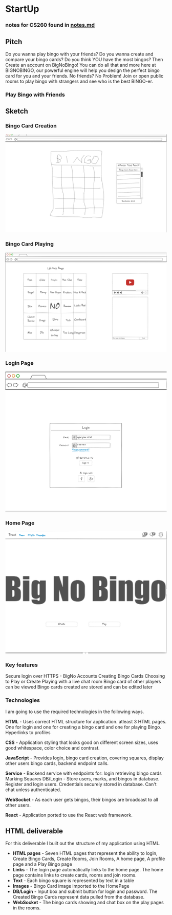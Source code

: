 # StartUp
### notes for CS260 found in [notes.md](https://github.com/alexjames47/StartUp/blob/main/notes.md)
## Pitch
Do you wanna play bingo with your friends? Do you wanna create and compare your bingo cards? Do you think YOU have the most bingos? Then Create an account on BigNoBingo! You can do all that and more here at BIGNOBINGO, our powerful engine will help you design the perfect bingo card for you and your friends. No friends? No Problem! Join or open public rooms to play bingo with strangers and see who is the best BINGO-er. 
### Play Bingo with Friends
## Sketch
### Bingo Card Creation
![Bingo Creation](https://github.com/alexjames47/StartUp/blob/main/ElevatorPitchPictures/CreationPage.png)
### Bingo Card Playing
![Bingo Playing](https://github.com/alexjames47/StartUp/blob/main/ElevatorPitchPictures/PlayingPage.png)
### Login Page
![Login](https://github.com/alexjames47/StartUp/blob/main/ElevatorPitchPictures/BigNoLoginPage.png)
### Home Page
![Home](https://github.com/alexjames47/StartUp/blob/main/ElevatorPitchPictures/BigNoHomePage.png)

### Key features
Secure login over HTTPS - BigNo Accounts
Creating Bingo Cards
Choosing to Play or Create
Playing with a live chat room
Bingo card of other players can be viewed
Bingo cards created are stored and can be edited later


### Technologies
I am going to use the required technologies in the following ways.

**HTML** - Uses correct HTML structure for application. atleast 3 HTML pages. One for login and one for creating a bingo card and one for playing Bingo. Hyperlinks to profiles

**CSS** - Application styling that looks good on different screen sizes, uses good whitespace, color choice and contrast.

**JavaScript** - Provides login, bingo card creation, covering squares, display other users bingo cards, backend endpoint calls.

**Service** - Backend service with endpoints for:
login
retrieving bingo cards
Marking Squares
DB/Login - Store users, marks, and bingos in database. Register and login users. Credentials securely stored in database. Can't chat unless authenticated.

**WebSocket** - As each user gets bingos, their bingos are broadcast to all other users.

**React** - Application ported to use the React web framework.

## HTML deliverable

For this deliverable I built out the structure of my application using HTML.

- **HTML pages** - Seven HTML pages that represent the ability to login, Create Bingo Cards, Create Rooms, Join Rooms, A home page, A profile page and a Play Bingo page
- **Links** - The login page automatically links to the home page. The home page contains links to create cards, rooms and join rooms.
- **Text** - Each bingo square is represented by text in a table
- **Images** - Bingo Card image imported to the HomePage
- **DB/Login** - Input box and submit button for login and password. The Created Bingo Cards represent data pulled from the database.
- **WebSocket** - The bingo cards showing and chat box on the play pages in the rooms.
